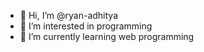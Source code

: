 - 👋 Hi, I’m @ryan-adhitya
- 👀 I’m interested in programming
- 🌱 I’m currently learning web programming

<!---
ryan-adhitya/ryan-adhitya is a ✨ special ✨ repository because its `README.md` (this file) appears on your GitHub profile.
You can click the Preview link to take a look at your changes.
--->
